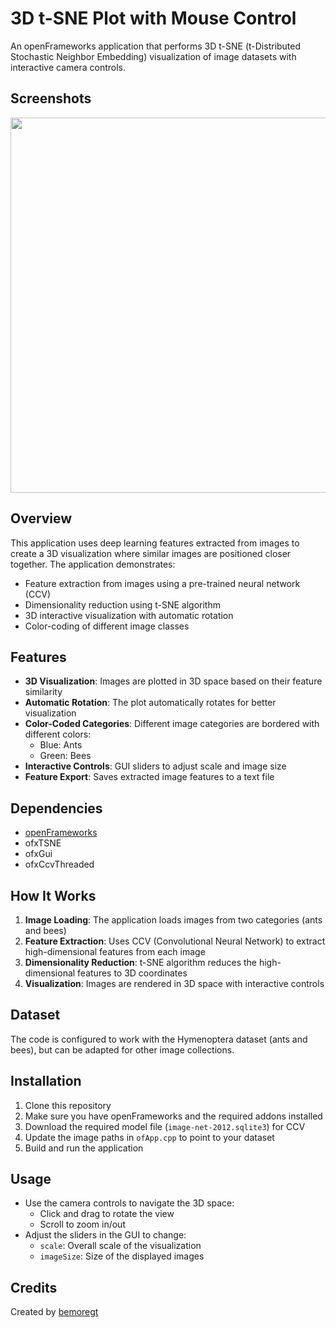 # 3D t-SNE Plot with Mouse Control

An openFrameworks application that performs 3D t-SNE (t-Distributed Stochastic Neighbor Embedding) visualization of image datasets with interactive camera controls.

## Screenshots

<img src="https://user-images.githubusercontent.com/19407972/56866376-62fd2080-6a11-11e9-9678-43e7c87a6d72.png" width="600">

## Overview

This application uses deep learning features extracted from images to create a 3D visualization where similar images are positioned closer together. The application demonstrates:

- Feature extraction from images using a pre-trained neural network (CCV)
- Dimensionality reduction using t-SNE algorithm
- 3D interactive visualization with automatic rotation
- Color-coding of different image classes

## Features

- **3D Visualization**: Images are plotted in 3D space based on their feature similarity
- **Automatic Rotation**: The plot automatically rotates for better visualization
- **Color-Coded Categories**: Different image categories are bordered with different colors:
  - Blue: Ants
  - Green: Bees
- **Interactive Controls**: GUI sliders to adjust scale and image size
- **Feature Export**: Saves extracted image features to a text file

## Dependencies

- [openFrameworks](https://openframeworks.cc/)
- ofxTSNE
- ofxGui
- ofxCcvThreaded

## How It Works

1. **Image Loading**: The application loads images from two categories (ants and bees)
2. **Feature Extraction**: Uses CCV (Convolutional Neural Network) to extract high-dimensional features from each image
3. **Dimensionality Reduction**: t-SNE algorithm reduces the high-dimensional features to 3D coordinates
4. **Visualization**: Images are rendered in 3D space with interactive controls

## Dataset

The code is configured to work with the Hymenoptera dataset (ants and bees), but can be adapted for other image collections.

## Installation

1. Clone this repository
2. Make sure you have openFrameworks and the required addons installed
3. Download the required model file (`image-net-2012.sqlite3`) for CCV
4. Update the image paths in `ofApp.cpp` to point to your dataset
5. Build and run the application

## Usage

- Use the camera controls to navigate the 3D space:
  - Click and drag to rotate the view
  - Scroll to zoom in/out
- Adjust the sliders in the GUI to change:
  - `scale`: Overall scale of the visualization
  - `imageSize`: Size of the displayed images

## Credits

Created by [bemoregt](https://github.com/bemoregt)
